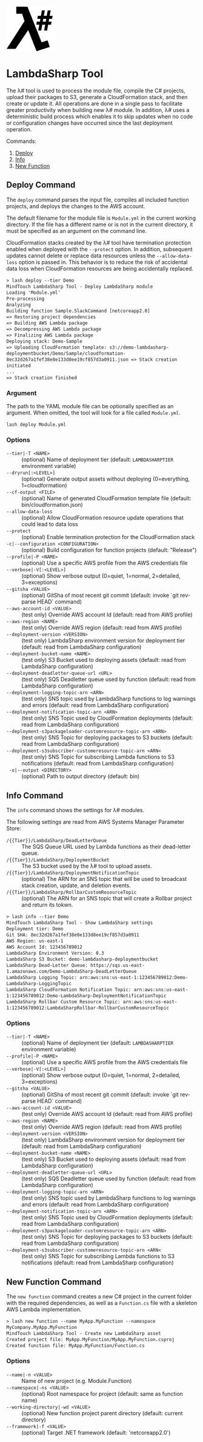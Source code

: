 ![λ#](../../Docs/LambdaSharp_v2_small.png)

# LambdaSharp Tool

The λ# tool is used to process the module file, compile the C# projects, upload their packages to S3, generate a CloudFormation stack, and then create or update it. All operations are done in a single pass to facilitate greater productivity when building new λ# module. In addition, λ# uses a deterministic build process which enables it to skip updates when no code or configuration changes have occurred since the last deployment operation.

Commands:

1. [Deploy](#deploy-command)
1. [Info](#info-command)
1. [New Function](#new-function-command)

## Deploy Command

The `deploy` command parses the input file, compiles all included function projects, and deploys the changes to the AWS account.

The default filename for the module file is `Module.yml` in the current working directory. If the file has a different name or is not in the current directory, it must be specified as an argument on the command line.

CloudFormation stacks created by the λ# tool have termination protection enabled when deployed with the `--protect` option. In addition, subsequent updates cannot delete or replace data resources unless the `--allow-data-loss` option is passed in. This behavior is to reduce the risk of accidental data loss when CloudFormation resources are being accidentally replaced.

```
> lash deploy --tier Demo
MindTouch LambdaSharp Tool - Deploy LambdaSharp module
Loading 'Module.yml'
Pre-processing
Analyzing
Building function Sample.SlackCommand [netcoreapp2.0]
=> Restoring project dependencies
=> Building AWS Lambda package
=> Decompressing AWS Lambda package
=> Finalizing AWS Lambda package
Deploying stack: Demo-Sample
=> Uploading CloudFormation template: s3://demo-lambdasharp-deploymentbucket/Demo/Sample/cloudformation-8ec32d267a1fef38e8e133d8ee19cf857d3a0911.json => Stack creation initiated
...
=> Stack creation finished
```

### Argument

The path to the YAML module file can be optionally specified as an argument. When omitted, the tool will look for a file called `Module.yml`.

```
lash deploy Module.yml
```

### Options

<dl>
<dt><code>--tier|-T &lt;NAME&gt;</code></dt>
<dd>(optional) Name of deployment tier (default: <code>LAMBDASHARPTIER</code> environment variable)</dd>
<dt><code>--dryrun[:&lt;LEVEL&gt;]</code></dt>
<dd>(optional) Generate output assets without deploying (0=everything, 1=cloudformation)</dd>
<dt><code>--cf-output &lt;FILE&gt;</code></dt>
<dd>(optional) Name of generated CloudFormation template file (default: bin/cloudformation.json)</dd>
<dt><code>--allow-data-loss</code></dt>
<dd>(optional) Allow CloudFormation resource update operations that could lead to data loss</dd>
<dt><code>--protect</code></dt>
<dd>(optional) Enable termination protection for the CloudFormation stack</dd>
<dt><code>-c|--configuration &lt;CONFIGURATION&gt;</code></dt>
<dd>(optional) Build configuration for function projects (default: "Release")</dd>
<dt><code>--profile|-P &lt;NAME&gt;</code></dt>
<dd>(optional) Use a specific AWS profile from the AWS credentials file</dd>
<dt><code>--verbose|-V[:&lt;LEVEL&gt;]</code></dt>
<dd>(optional) Show verbose output (0=quiet, 1=normal, 2=detailed, 3=exceptions)</dd>
<dt><code>--gitsha &lt;VALUE&gt;</code></dt>
<dd>(optional) GitSha of most recent git commit (default: invoke `git rev-parse HEAD` command)</dd>
<dt><code>--aws-account-id &lt;VALUE&gt;</code></dt>
<dd>(test only) Override AWS account Id (default: read from AWS profile)</dd>
<dt><code>--aws-region &lt;NAME&gt;</code></dt>
<dd>(test only) Override AWS region (default: read from AWS profile)</dd>
<dt><code>--deployment-version &lt;VERSION&gt;</code></dt>
<dd>(test only) LambdaSharp environment version for deployment tier (default: read from LambdaSharp configuration)</dd>
<dt><code>--deployment-bucket-name &lt;NAME&gt;</code></dt>
<dd>(test only) S3 Bucket used to deploying assets (default: read from LambdaSharp configuration)</dd>
<dt><code>--deployment-deadletter-queue-url &lt;URL&gt;</code></dt>
<dd>(test only) SQS Deadletter queue used by function (default: read from LambdaSharp configuration)</dd>
<dt><code>--deployment-logging-topic-arn &lt;ARN&gt;</code></dt>
<dd>(test only) SNS topic used by LambdaSharp functions to log warnings and errors (default: read from LambdaSharp configuration)</dd>
<dt><code>--deployment-notification-topic-arn &lt;ARN&gt;</code></dt>
<dd>(test only) SNS Topic used by CloudFormation deployments (default: read from LambdaSharp configuration)</dd>
<dt><code>--deployment-s3packageloader-customresource-topic-arn &lt;ARN&gt;</code></dt>
<dd>(test only) SNS Topic for deploying packages to S3 buckets (default: read from LambdaSharp configuration)</dd>
<dt><code>--deployment-s3subscriber-customeresource-topic-arn &lt;ARN&lt;</code></dt>
<dd>(test only) SNS Topic for subscribing Lambda functions to S3 notifications (default: read from LambdaSharp configuration)</dd>
<dt><code> -o|--output &lt;DIRECTORY&gt;</code></dt>
<dd>(optional) Path to output directory (default: bin)</dd>
</dl>

## Info Command

The `info` command shows the settings for λ# modules.

The following settings are read from AWS Systems Manager Parameter Store:
<dl>
<dt><code>/{{Tier}}/LambdaSharp/DeadLetterQueue</code></dt>
<dd>The SQS Queue URL used by Lambda functions as their dead-letter queue.</dd>
<dt><code>/{{Tier}}/LambdaSharp/DeploymentBucket</code></dt>
<dd>The S3 bucket used by the λ# tool to upload assets.</dd>
<dt><code>/{{Tier}}/LambdaSharp/DeploymentNotificationTopic</code></dt>
<dd>(optional) The ARN for an SNS topic that will be used to broadcast stack creation, update, and deletion events.</dd>
<dt><code>/{{Tier}}/LambdaSharp/RollbarCustomResourceTopic</code></dt>
<dd>(optional) The ARN for an SNS topic that will create a Rollbar project and return its tokwn.</dd>
</dl>


```
> lash info --tier Demo
MindTouch LambdaSharp Tool - Show LambdaSharp settings
Deployment tier: Demo
Git SHA: 8ec32d267a1fef38e8e133d8ee19cf857d3a0911
AWS Region: us-east-1
AWS Account Id: 123456789012
LambdaSharp Environment Version: 0.3
LambdaSharp S3 Bucket: demo-lambdasharp-deploymentbucket
LambdaSharp Dead-Letter Queue: https://sqs.us-east-1.amazonaws.com/Demo-LambdaSharp-DeadLetterQueue
LambdaSharp Logging Topic: arn:aws:sns:us-east-1:123456789012:Demo-LambdaSharp-LoggingTopic
LambdaSharp CloudFormation Notification Topic: arn:aws:sns:us-east-1:123456789012:Demo-LambdaSharp-DeploymentNotificationTopic
LambdaSharp Rollbar Custom Resource Topic: arn:aws:sns:us-east-1:123456789012:LambdaSharpRollbar-RollbarCustomResourceTopic
```

### Options

<dl>
<dt><code>--tier|-T &lt;NAME&gt;</code></dt>
<dd>(optional) Name of deployment tier (default: <code>LAMBDASHARPTIER</code> environment variable)</dd>
<dt><code>--profile|-P &lt;NAME&gt;</code></dt>
<dd>(optional) Use a specific AWS profile from the AWS credentials file</dd>
<dt><code>--verbose|-V[:&lt;LEVEL&gt;]</code></dt>
<dd>(optional) Show verbose output (0=quiet, 1=normal, 2=detailed, 3=exceptions)</dd>
<dt><code>--gitsha &lt;VALUE&gt;</code></dt>
<dd>(optional) GitSha of most recent git commit (default: invoke `git rev-parse HEAD` command)</dd>
<dt><code>--aws-account-id &lt;VALUE&gt;</code></dt>
<dd>(test only) Override AWS account Id (default: read from AWS profile)</dd>
<dt><code>--aws-region &lt;NAME&gt;</code></dt>
<dd>(test only) Override AWS region (default: read from AWS profile)</dd>
<dt><code>--deployment-version &lt;VERSION&gt;</code></dt>
<dd>(test only) LambdaSharp environment version for deployment tier (default: read from LambdaSharp configuration)</dd>
<dt><code>--deployment-bucket-name &lt;NAME&gt;</code></dt>
<dd>(test only) S3 Bucket used to deploying assets (default: read from LambdaSharp configuration)</dd>
<dt><code>--deployment-deadletter-queue-url &lt;URL&gt;</code></dt>
<dd>(test only) SQS Deadletter queue used by function (default: read from LambdaSharp configuration)</dd>
<dt><code>--deployment-logging-topic-arn &lt;ARN&gt;</code></dt>
<dd>(test only) SNS topic used by LambdaSharp functions to log warnings and errors (default: read from LambdaSharp configuration)</dd>
<dt><code>--deployment-notification-topic-arn &lt;ARN&gt;</code></dt>
<dd>(test only) SNS Topic used by CloudFormation deployments (default: read from LambdaSharp configuration)</dd>
<dt><code>--deployment-s3packageloader-customresource-topic-arn &lt;ARN&gt;</code></dt>
<dd>(test only) SNS Topic for deploying packages to S3 buckets (default: read from LambdaSharp configuration)</dd>
<dt><code>--deployment-s3subscriber-customeresource-topic-arn &lt;ARN&lt;</code></dt>
<dd>(test only) SNS Topic for subscribing Lambda functions to S3 notifications (default: read from LambdaSharp configuration)</dd>
</dl>

## New Function Command

The `new function` command creates a new C# project in the current folder with the required dependencies, as well as a `Function.cs` file with a skeleton AWS Lambda implementation.

```
> lash new function --name MyApp.MyFunction --namespace MyCompany.MyApp.MyFunction
MindTouch LambdaSharp Tool - Create new LambdaSharp asset
Created project file: MyApp.MyFunction/MyApp.MyFunction.csproj
Created function file: MyApp.MyFunction/Function.cs
```

### Options

<dl>
<dt><code>--name|-n &lt;VALUE&gt;</code></dt>
<dd>Name of new project (e.g. Module.Function)</dd>
<dt><code>--namespace|-ns &lt;VALUE&gt;</code></dt>
<dd>(optional) Root namespace for project (default: same as function name)</dd>
<dt><code>--working-directory|-wd &lt;VALUE&gt;</code></dt>
<dd>(optional) New function project parent directory (default: current directory)</dd>
<dt><code>--framework|-f &lt;VALUE&gt;</code></dt>
<dd>(optional) Target .NET framework (default: 'netcoreapp2.0')</dd>
</dl>
